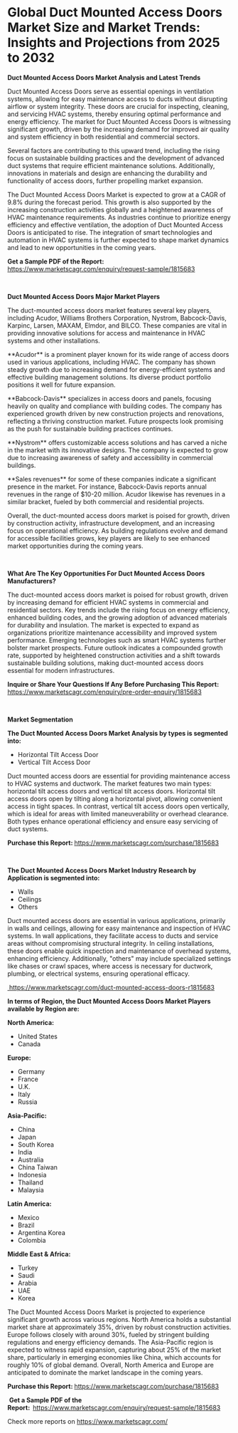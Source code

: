 <p><h1>Global Duct Mounted Access Doors Market Size and Market Trends: Insights and Projections from 2025 to 2032</h1></p><p><strong>Duct Mounted Access Doors Market Analysis and Latest Trends</strong></p>
<p><p>Duct Mounted Access Doors serve as essential openings in ventilation systems, allowing for easy maintenance access to ducts without disrupting airflow or system integrity. These doors are crucial for inspecting, cleaning, and servicing HVAC systems, thereby ensuring optimal performance and energy efficiency. The market for Duct Mounted Access Doors is witnessing significant growth, driven by the increasing demand for improved air quality and system efficiency in both residential and commercial sectors.</p><p>Several factors are contributing to this upward trend, including the rising focus on sustainable building practices and the development of advanced duct systems that require efficient maintenance solutions. Additionally, innovations in materials and design are enhancing the durability and functionality of access doors, further propelling market expansion.</p><p>The Duct Mounted Access Doors Market is expected to grow at a CAGR of 9.8% during the forecast period. This growth is also supported by the increasing construction activities globally and a heightened awareness of HVAC maintenance requirements. As industries continue to prioritize energy efficiency and effective ventilation, the adoption of Duct Mounted Access Doors is anticipated to rise. The integration of smart technologies and automation in HVAC systems is further expected to shape market dynamics and lead to new opportunities in the coming years.</p></p>
<p><strong>Get a Sample PDF of the Report:&nbsp;</strong> <a href="https://www.marketscagr.com/enquiry/request-sample/1815683?utm_campaign=2294&utm_medium=2&utm_source=Github&utm_content=ia&utm_term=10042025&utm_id=duct-mounted-access-doors">https://www.marketscagr.com/enquiry/request-sample/1815683</a></p>
<p>&nbsp;</p>
<p><strong>Duct Mounted Access Doors Major Market Players</strong></p>
<p><p>The duct-mounted access doors market features several key players, including Acudor, Williams Brothers Corporation, Nystrom, Babcock-Davis, Karpinc, Larsen, MAXAM, Elmdor, and BILCO. These companies are vital in providing innovative solutions for access and maintenance in HVAC systems and other installations.</p><p>**Acudor** is a prominent player known for its wide range of access doors used in various applications, including HVAC. The company has shown steady growth due to increasing demand for energy-efficient systems and effective building management solutions. Its diverse product portfolio positions it well for future expansion.</p><p>**Babcock-Davis** specializes in access doors and panels, focusing heavily on quality and compliance with building codes. The company has experienced growth driven by new construction projects and renovations, reflecting a thriving construction market. Future prospects look promising as the push for sustainable building practices continues.</p><p>**Nystrom** offers customizable access solutions and has carved a niche in the market with its innovative designs. The company is expected to grow due to increasing awareness of safety and accessibility in commercial buildings.</p><p>**Sales revenues** for some of these companies indicate a significant presence in the market. For instance, Babcock-Davis reports annual revenues in the range of $10-20 million. Acudor likewise has revenues in a similar bracket, fueled by both commercial and residential projects.</p><p>Overall, the duct-mounted access doors market is poised for growth, driven by construction activity, infrastructure development, and an increasing focus on operational efficiency. As building regulations evolve and demand for accessible facilities grows, key players are likely to see enhanced market opportunities during the coming years.</p></p>
<p>&nbsp;</p>
<p><strong>What Are The Key Opportunities For Duct Mounted Access Doors Manufacturers?</strong></p>
<p><p>The duct-mounted access doors market is poised for robust growth, driven by increasing demand for efficient HVAC systems in commercial and residential sectors. Key trends include the rising focus on energy efficiency, enhanced building codes, and the growing adoption of advanced materials for durability and insulation. The market is expected to expand as organizations prioritize maintenance accessibility and improved system performance. Emerging technologies such as smart HVAC systems further bolster market prospects. Future outlook indicates a compounded growth rate, supported by heightened construction activities and a shift towards sustainable building solutions, making duct-mounted access doors essential for modern infrastructures.</p></p>
<p><strong>Inquire or Share Your Questions If Any Before Purchasing This Report:</strong> <a href="https://www.marketscagr.com/enquiry/pre-order-enquiry/1815683?utm_campaign=2294&utm_medium=2&utm_source=Github&utm_content=ia&utm_term=10042025&utm_id=duct-mounted-access-doors">https://www.marketscagr.com/enquiry/pre-order-enquiry/1815683</a></p>
<p>&nbsp;</p>
<p><strong>Market Segmentation</strong></p>
<p><strong>The Duct Mounted Access Doors Market Analysis by types is segmented into:</strong></p>
<p><ul><li>Horizontal Tilt Access Door</li><li>Vertical Tilt Access Door</li></ul></p>
<p><p>Duct mounted access doors are essential for providing maintenance access to HVAC systems and ductwork. The market features two main types: horizontal tilt access doors and vertical tilt access doors. Horizontal tilt access doors open by tilting along a horizontal pivot, allowing convenient access in tight spaces. In contrast, vertical tilt access doors open vertically, which is ideal for areas with limited maneuverability or overhead clearance. Both types enhance operational efficiency and ensure easy servicing of duct systems.</p></p>
<p><strong>Purchase this Report:&nbsp;</strong><a href="https://www.marketscagr.com/purchase/1815683?utm_campaign=2294&utm_medium=2&utm_source=Github&utm_content=ia&utm_term=10042025&utm_id=duct-mounted-access-doors">https://www.marketscagr.com/purchase/1815683</a></p>
<p>&nbsp;</p>
<p><strong>The Duct Mounted Access Doors Market Industry Research by Application is segmented into:</strong></p>
<p><ul><li>Walls</li><li>Ceilings</li><li>Others</li></ul></p>
<p><p>Duct mounted access doors are essential in various applications, primarily in walls and ceilings, allowing for easy maintenance and inspection of HVAC systems. In wall applications, they facilitate access to ducts and service areas without compromising structural integrity. In ceiling installations, these doors enable quick inspection and maintenance of overhead systems, enhancing efficiency. Additionally, "others" may include specialized settings like chases or crawl spaces, where access is necessary for ductwork, plumbing, or electrical systems, ensuring operational efficacy.</p></p>
<p><a href="https://www.marketscagr.com/duct-mounted-access-doors-r1815683?utm_campaign=2294&utm_medium=2&utm_source=Github&utm_content=ia&utm_term=10042025&utm_id=duct-mounted-access-doors">&nbsp;https://www.marketscagr.com/duct-mounted-access-doors-r1815683</a></p>
<p><strong>In terms of Region, the Duct Mounted Access Doors Market Players available by Region are:</strong></p>
<p>
    <p> <strong> North America: </strong>
        <ul>
            <li>United States</li>
            <li>Canada</li>
        </ul>
        </p> 
    <p> <strong> Europe: </strong>
        <ul>
            <li>Germany</li>
            <li>France</li>
            <li>U.K.</li>
            <li>Italy</li>
            <li>Russia</li>
        </ul>
        </p> 
    <p> <strong> Asia-Pacific: </strong>
        <ul>
            <li>China</li>
            <li>Japan</li>
            <li>South Korea</li>
            <li>India</li>
            <li>Australia</li>
            <li>China Taiwan</li>
            <li>Indonesia</li>
            <li>Thailand</li>
            <li>Malaysia</li>
        </ul>
        </p> 
    <p> <strong> Latin America: </strong>
        <ul>
            <li>Mexico</li>
            <li>Brazil</li>
            <li>Argentina Korea</li>
            <li>Colombia</li>
        </ul>
        </p> 
    <p> <strong> Middle East & Africa: </strong>
        <ul>
            <li>Turkey</li>
            <li>Saudi</li>
            <li>Arabia</li>
            <li>UAE</li>
            <li>Korea</li>
        </ul>
    </p>
    </p>
<p><p>The Duct Mounted Access Doors Market is projected to experience significant growth across various regions. North America holds a substantial market share at approximately 35%, driven by robust construction activities. Europe follows closely with around 30%, fueled by stringent building regulations and energy efficiency demands. The Asia-Pacific region is expected to witness rapid expansion, capturing about 25% of the market share, particularly in emerging economies like China, which accounts for roughly 10% of global demand. Overall, North America and Europe are anticipated to dominate the market landscape in the coming years.</p></p>
<p><strong>Purchase this Report: </strong><a href="https://www.marketscagr.com/purchase/1815683?utm_campaign=2294&utm_medium=2&utm_source=Github&utm_content=ia&utm_term=10042025&utm_id=duct-mounted-access-doors">https://www.marketscagr.com/purchase/1815683</a></p>
<p>&nbsp;<strong>Get a Sample PDF of the Report:&nbsp;&nbsp;</strong><a href="https://www.marketscagr.com/enquiry/request-sample/1815683?utm_campaign=2294&utm_medium=2&utm_source=Github&utm_content=ia&utm_term=10042025&utm_id=duct-mounted-access-doors">https://www.marketscagr.com/enquiry/request-sample/1815683</a></p>
<p><strong></strong></p>
<p>Check more reports on <a href="https://www.marketscagr.com/?utm_campaign=2294&utm_medium=2&utm_source=Github&utm_content=ia&utm_term=10042025&utm_id=duct-mounted-access-doors">https://www.marketscagr.com/</a></p>